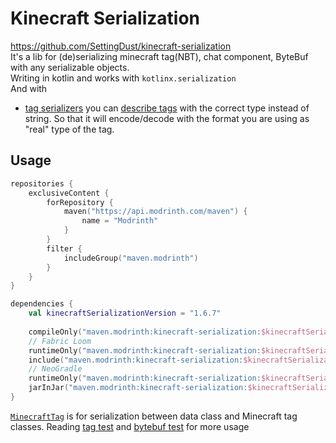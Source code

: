 # Kinecraft Serialization
https://github.com/SettingDust/kinecraft-serialization  
It's a lib for (de)serializing minecraft tag(NBT), chat component, ByteBuf with any serializable objects.   
Writing in kotlin and works with `kotlinx.serialization`  
And with 
  - [tag serializers](https://github.com/SettingDust/kinecraft-serialization/blob/main/src/main/kotlin/settingdust/kinecraft/serialization/TagSerializer.kt) you can [describe tags](https://github.com/SettingDust/kinecraft-serialization/blob/main/src/settingdust/kinecraft/serialization/TagSerializer.kt) with the correct type instead of string. So that it will encode/decode with the format you are using as "real" type of the tag.

## Usage

```kts
repositories {
    exclusiveContent {
        forRepository {
            maven("https://api.modrinth.com/maven") {
                name = "Modrinth"
            }
        }
        filter {
            includeGroup("maven.modrinth")
        }
    }
}

dependencies {
    val kinecraftSerializationVersion = "1.6.7"
    
    compileOnly("maven.modrinth:kinecraft-serialization:$kinecraftSerializationVersion:common")
    // Fabric Loom
    runtimeOnly("maven.modrinth:kinecraft-serialization:$kinecraftSerializationVersion:fabric")
    include("maven.modrinth:kinecraft-serialization:$kinecraftSerializationVersion")
    // NeoGradle
    runtimeOnly("maven.modrinth:kinecraft-serialization:$kinecraftSerializationVersion:neoforge")
    jarInJar("maven.modrinth:kinecraft-serialization:$kinecraftSerializationVersion")
}
```

[`MinecraftTag`](https://github.com/SettingDust/kinecraft-serialization/blob/main/src/main/kotlin/settingdust/kinecraft/serialization/MinecraftTagFormat.kt) is for serialization between data class and Minecraft tag classes.
Reading [tag test](https://github.com/SettingDust/kinecraft-serialization/blob/main/src/test/kotlin/settingdust/kinecraft/serialization/MinecraftTagTest.kt) and [bytebuf test](https://github.com/SettingDust/kinecraft-serialization/blob/main/src/test/kotlin/settingdust/kinecraft/serialization/ByteBufTest.kt) for more usage
